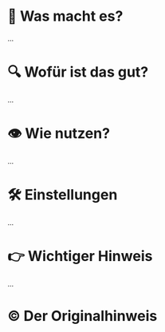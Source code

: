 # :robot: Was macht es?

...

# :mag: Wofür ist das gut?

...

# :eye: Wie nutzen?

...

# :hammer_and_wrench: Einstellungen

...

# :point_right: Wichtiger Hinweis

...

# :copyright: Der Originalhinweis
